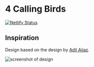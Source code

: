 # 4 Calling Birds 

[![Netlify Status](https://api.netlify.com/api/v1/badges/88023260-5243-4aac-a9e6-6d6d94ad1a27/deploy-status)](https://app.netlify.com/sites/walkingholidays-samplepage/deploys)

## Inspiration 

Design based on the design by [Adil Aijaz](https://dribbble.com/shots/6234489-2-Dribbble-Invites). 

![screenshot of design](https://cdn.dribbble.com/users/3245544/screenshots/6234489/invitefinal_2x.png)
